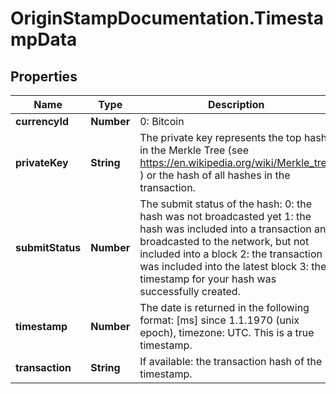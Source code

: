 # OriginStampDocumentation.TimestampData

## Properties
Name | Type | Description | Notes
------------ | ------------- | ------------- | -------------
**currencyId** | **Number** | 0: Bitcoin | [optional] 
**privateKey** | **String** | The private key represents the top hash in the Merkle Tree (see https://en.wikipedia.org/wiki/Merkle_tree ) or the hash of all hashes in the transaction. | [optional] 
**submitStatus** | **Number** | The submit status of the hash:   0: the hash was not broadcasted yet  1: the hash was included into a transaction and broadcasted to the network, but not included into a block  2: the transaction was included into the latest block  3: the timestamp for your hash was successfully created. | [optional] 
**timestamp** | **Number** | The date is returned in the following format: [ms] since 1.1.1970 (unix epoch), timezone: UTC. This is a true timestamp. | [optional] 
**transaction** | **String** | If available: the transaction hash of the timestamp. | [optional] 


